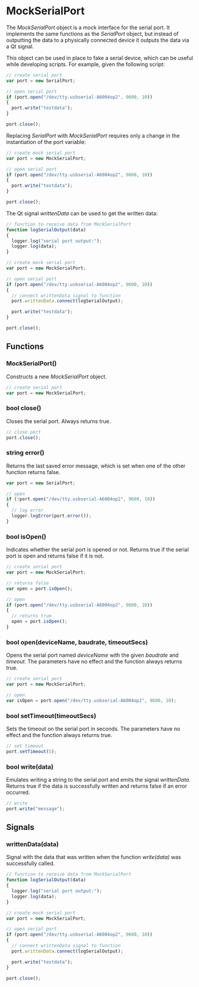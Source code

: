 MockSerialPort
==============

The _MockSerialPort_ object is a mock interface for the serial port. It implements the same functions as the _SerialPort_ object, but instead of outputting the data to a physically connected device it outputs the data via a Qt signal.

This object can be used in place to fake a serial device, which can be useful while developing scripts. For example, given the following script:

```javascript
// create serial port
var port = new SerialPort;

// open serial port
if (port.open("/dev/tty.usbserial-A6004op2", 9600, 10))
{
  port.write("testdata");
}

port.close();
```

Replacing _SerialPort_ with _MockSerialPort_ requires only a change in the instantiation of the port variable:

```javascript
// create mock serial port
var port = new MockSerialPort;

// open serial port
if (port.open("/dev/tty.usbserial-A6004op2", 9600, 10))
{
  port.write("testdata");
}

port.close();
```

The Qt signal _writtenData_ can be used to get the written data:

```javascript
// function to receive data from MockSerialPort
function logSerialOutput(data)
{
  logger.log("serial port output:");
  logger.log(data);
}

// create mock serial port
var port = new MockSerialPort;

// open serial port
if (port.open("/dev/tty.usbserial-A6004op2", 9600, 10))
{
  // connect writtenData signal to function
  port.writtenData.connect(logSerialOutput);

  port.write("testdata");
}

port.close();
```

Functions
---------

### MockSerialPort()

Constructs a new _MockSerialPort_ object.

```javascript
// create serial port
var port = new MockSerialPort;
```

### bool close()

Closes the serial port. Always returns true.

```javascript
// close port
port.close();
```

### string error()

Returns the last saved error message, which is set when one of the other function returns false.

```javascript
var port = new SerialPort;

// open
if (!port.open("/dev/tty.usbserial-A6004op2", 9600, 10))
{
  // log error
  logger.logError(port.error());
}
```

### bool isOpen()

Indicates whether the serial port is opened or not. Returns true if the serial port is open
and returns false if it is not.

```javascript
// create serial port
var port = new MockSerialPort;

// returns false
var open = port.isOpen();

// open
if (port.open("/dev/tty.usbserial-A6004op2", 9600, 10))
{
  // returns true
  open = port.isOpen();  
}
```

### bool open(deviceName, baudrate, timeoutSecs)

Opens the serial port named _deviceName_ with the given _baudrate_ and _timeout_. The parameters have no effect and the function always returns true.

```javascript
// create serial port
var port = new MockSerialPort;

// open
var isOpen = port.open("/dev/tty.usbserial-A6004op2", 9600, 10);
```

### bool setTimeout(timeoutSecs)

Sets the timeout on the serial port in seconds. The parameters have no effect and the function always returns true.

```javascript
// set timeout
port.setTimeout(5);
```

### bool write(data)

Emulates writing a string to the serial port and emits the signal _writtenData_. Returns true if the data is successfully written and returns false if an error occurred.

```javascript
// write
port.write("message");
```

Signals
-------

### writtenData(data)

Signal with the data that was written when the function _write(data)_ was successfully called.

```javascript
// function to receive data from MockSerialPort
function logSerialOutput(data)
{
  logger.log("serial port output:");
  logger.log(data);
}

// create mock serial port
var port = new MockSerialPort;

// open serial port
if (port.open("/dev/tty.usbserial-A6004op2", 9600, 10))
{
  // connect writtenData signal to function
  port.writtenData.connect(logSerialOutput);

  port.write("testdata");
}

port.close();
```
